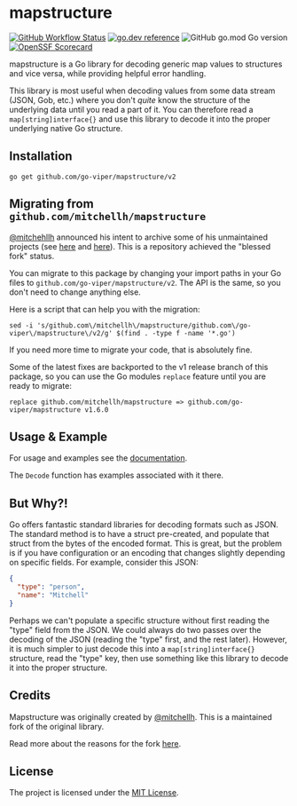 # mapstructure

[![GitHub Workflow Status](https://img.shields.io/github/actions/workflow/status/go-viper/mapstructure/ci.yaml?style=flat-square)](https://github.com/go-viper/mapstructure/actions/workflows/ci.yaml)
[![go.dev reference](https://img.shields.io/badge/go.dev-reference-007d9c?logo=go&logoColor=white&style=flat-square)](https://pkg.go.dev/mod/github.com/go-viper/mapstructure)
![GitHub go.mod Go version](https://img.shields.io/github/go-mod/go-version/go-viper/mapstructure?style=flat-square&color=61CFDD)
[![OpenSSF Scorecard](https://api.securityscorecards.dev/projects/github.com/go-viper/mapstructure/badge?style=flat-square)](https://deps.dev/go/github.com%252Fgo-viper%252Fmapstructure%252Fv2)

mapstructure is a Go library for decoding generic map values to structures
and vice versa, while providing helpful error handling.

This library is most useful when decoding values from some data stream (JSON,
Gob, etc.) where you don't _quite_ know the structure of the underlying data
until you read a part of it. You can therefore read a `map[string]interface{}`
and use this library to decode it into the proper underlying native Go
structure.

## Installation

```shell
go get github.com/go-viper/mapstructure/v2
```

## Migrating from `github.com/mitchellh/mapstructure`

[@mitchehllh](https://github.com/mitchellh) announced his intent to archive some of his unmaintained projects (see [here](https://gist.github.com/mitchellh/90029601268e59a29e64e55bab1c5bdc) and [here](https://github.com/mitchellh/mapstructure/issues/349)). This is a repository achieved the "blessed fork" status.

You can migrate to this package by changing your import paths in your Go files to `github.com/go-viper/mapstructure/v2`.
The API is the same, so you don't need to change anything else.

Here is a script that can help you with the migration:

```shell
sed -i 's/github.com\/mitchellh\/mapstructure/github.com\/go-viper\/mapstructure\/v2/g' $(find . -type f -name '*.go')
```

If you need more time to migrate your code, that is absolutely fine.

Some of the latest fixes are backported to the v1 release branch of this package, so you can use the Go modules `replace` feature until you are ready to migrate:

```shell
replace github.com/mitchellh/mapstructure => github.com/go-viper/mapstructure v1.6.0
```

## Usage & Example

For usage and examples see the [documentation](https://pkg.go.dev/mod/github.com/go-viper/mapstructure/v2).

The `Decode` function has examples associated with it there.

## But Why?!

Go offers fantastic standard libraries for decoding formats such as JSON.
The standard method is to have a struct pre-created, and populate that struct
from the bytes of the encoded format. This is great, but the problem is if
you have configuration or an encoding that changes slightly depending on
specific fields. For example, consider this JSON:

```json
{
  "type": "person",
  "name": "Mitchell"
}
```

Perhaps we can't populate a specific structure without first reading
the "type" field from the JSON. We could always do two passes over the
decoding of the JSON (reading the "type" first, and the rest later).
However, it is much simpler to just decode this into a `map[string]interface{}`
structure, read the "type" key, then use something like this library
to decode it into the proper structure.

## Credits

Mapstructure was originally created by [@mitchellh](https://github.com/mitchellh).
This is a maintained fork of the original library.

Read more about the reasons for the fork [here](https://github.com/mitchellh/mapstructure/issues/349).

## License

The project is licensed under the [MIT License](LICENSE).
